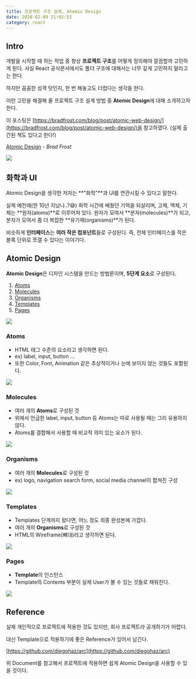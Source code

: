 ```yaml
---
title: 프로젝트 구조 설계, Atomic Design
date: 2020-02-09 21:02:53
category: react
---
```


## Intro

개발을 시작할 때 하는 작업 중 항상 **프로젝트 구조**를 어떻게 정의해야 깔끔할까 고민하게 된다. 사실 React 공식문서에서도 폴더 구조에 대해서는 너무 깊게 고민하지 말라고는 한다.

하지만 꼼꼼한 성격 탓인지, 한 번 해놓고도 더럽다는 생각을 한다.

이런 고민을 해결해 줄 프로젝트 구조 설계 방법 중 **Atomic Design**에 대해 소개하고자 한다.

이 포스팅은 [https://bradfrost.com/blog/post/atomic-web-design/](https://bradfrost.com/blog/post/atomic-web-design/)을 참고하였다. (실제 출간된 책도 있다고 한다!)

[Atomic Design](https://shop.bradfrost.com/products/atomic-design-ebook) - _Brad Frost_

<img src='./img/AtomicDesign-book-cover_atomic-design.webp'/>

## 화학과 UI

Atomic Design을 생각한 저자는 **"화학"**과 UI를 연관시킬 수 있다고 말한다.

실제 예전에(한 10년 지났나..?:sweat_smile:) 화학 시간에 배웠던 기억을 되살리며, 고체, 액체, 기체는 **원자(atoms)**로 이루어져 있다. 원자가 모여서 **분자(molecules)**가 되고, 분자가 모여서 좀 더 복잡한 **유기체(organisms)**가 된다.

비슷하게 **인터페이스**는 **여러 작은 컴포넌트**들로 구성된다. 즉, 전체 인터페이스를 작은 블록 단위로 쪼갤 수 있다는 이야기다.

## Atomic Design

**Atomic Design**은 디자인 시스템을 만드는 방법론이며, **5단계 요소**로 구성된다.

1. [Atoms](./#atoms)
2. [Molecules](./#molecules)
3. [Organisms](./#organisms)
4. [Templates](./#templates)
5. [Pages](./#pages)

<img src='./img/AtomicDesign-atomic-design.png' />

### Atoms

- HTML 태그 수준의 요소라고 생각하면 된다.
- ex) label, input, button ...
- 또한 Color, Font, Animation 같은 추상적이거나 눈에 보이지 않는 것들도 포함된다.

<img src='./img/AtomicDesign-atoms.jpg' />

### Molecules

- 여러 개의 **Atoms**로 구성된 것
- 위에서 언급한 label, input, button 등 Atoms는 따로 사용될 때는 그리 유용하지 않다.
- Atoms를 결합해서 사용할 때 비교적 의미 있는 요소가 된다.

<img src='./img/AtomicDesign-molecule.jpg' />

### Organisms

- 여러 개의 **Molecules**로 구성된 것
- ex) logo, navigation search form, social media channel이 합쳐진 구성

<img src='./img/AtomicDesign-organism.jpg' />

### Templates

- Templates 단계까지 왔다면, 어느 정도 최종 완성본에 가깝다.
- 여러 개의 **Organisms**로 구성된 것
- HTML의 Wireframe(뼈대)라고 생각하면 된다.

<img src='./img/AtomicDesign-template.jpg' />

### Pages

- **Template**의 인스턴스
- Template의 Contents 부분이 실제 User가 볼 수 있는 것들로 채워진다.

<img src='./img/AtomicDesign-page.jpg' />

## Reference

실제 개인적으로 프로젝트에 적용한 것도 있지만, 회사 프로젝트라 공개하기가 어렵다.

대신 Template으로 적용하기에 좋은 Reference가 있어서 남긴다.

[https://github.com/diegohaz/arc](https://github.com/diegohaz/arc)

위 Document를 참고해서 프로젝트에 적용하면 쉽게 Atomic Design을 사용할 수 있을 것이다.
